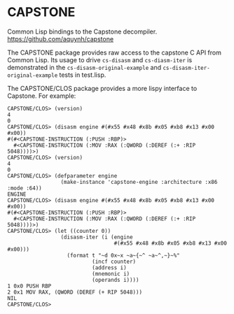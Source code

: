 CAPSTONE
========

Common Lisp bindings to the Capstone decompiler.
https://github.com/aquynh/capstone

The CAPSTONE package provides raw access to the capstone C API from
Common Lisp.  Its usage to drive `cs-disasm` and `cs-diasm-iter` is
demonstrated in the `cs-disasm-original-example` and
`cs-disasm-iter-original-example` tests in test.lisp.

The CAPSTONE/CLOS package provides a more lispy interface to Capstone.
For example:

```
CAPSTONE/CLOS> (version)
4
0
CAPSTONE/CLOS> (disasm engine #(#x55 #x48 #x8b #x05 #xb8 #x13 #x00 #x00))
#(#<CAPSTONE-INSTRUCTION (:PUSH :RBP)>
  #<CAPSTONE-INSTRUCTION (:MOV :RAX (:QWORD (:DEREF (:+ :RIP 5048))))>)
CAPSTONE/CLOS> (version)
4
0
CAPSTONE/CLOS> (defparameter engine
                 (make-instance 'capstone-engine :architecture :x86 :mode :64))
ENGINE
CAPSTONE/CLOS> (disasm engine #(#x55 #x48 #x8b #x05 #xb8 #x13 #x00 #x00))
#(#<CAPSTONE-INSTRUCTION (:PUSH :RBP)>
  #<CAPSTONE-INSTRUCTION (:MOV :RAX (:QWORD (:DEREF (:+ :RIP 5048))))>)
CAPSTONE/CLOS> (let ((counter 0))
                 (disasm-iter (i (engine
                                  #(#x55 #x48 #x8b #x05 #xb8 #x13 #x00 #x00)))
                   (format t "~d 0x~x ~a~{~^ ~a~^,~}~%"
                           (incf counter)
                           (address i)
                           (mnemonic i)
                           (operands i))))
1 0x0 PUSH RBP
2 0x1 MOV RAX, (QWORD (DEREF (+ RIP 5048)))
NIL
CAPSTONE/CLOS>
```

